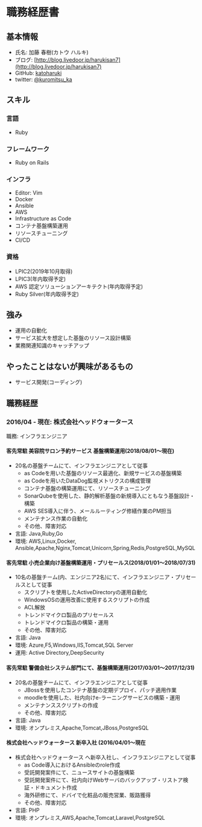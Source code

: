 # 職務経歴書

## 基本情報

- 氏名: 加藤 春樹(カトウ ハルキ)
- ブログ: [http://blog.livedoor.jp/harukisan7](http://blog.livedoor.jp/harukisan7)
- GitHub: [katoharuki](https://github.com/katoharuki)
- twitter: [@kuromitsu_ka](https://twitter.com/kuromitsu_ka)

## スキル

### 言語
- Ruby

### フレームワーク

- Ruby on Rails

### インフラ

- Editor: Vim
- Docker
- Ansible
- AWS
- Infrastructure as Code
- コンテナ基盤構築運用
- リソースチューニング
- CI/CD

### 資格

- LPIC2(2019年10月取得)
- LPIC3(年内取得予定)
- AWS 認定ソリューションアーキテクト(年内取得予定)
- Ruby Silver(年内取得予定)

## 強み

- 運用の自動化
- サービス拡大を想定した基盤のリソース設計構築
- 業務関連知識のキャッチアップ

## やったことはないが興味があるもの

- サービス開発(コーディング)

## 職務経歴

### 2016/04 - 現在: 株式会社ヘッドウォータース 

職務: インフラエンジニア

#### 客先常駐 美容院サロン予約サービス 基盤構築運用(2018/08/01〜現在)

- 20名の基盤チームにて、インフラエンジニアとして従事
  - as Codeを用いた基盤のリソース最適化、新規サービスの基盤構築
  - as Codeを用いたDataDog監視メトリクスの構成管理
  - コンテナ基盤の構築運用にて、リソースチューニング
  - SonarQubeを使用した、静的解析基盤の新規導入にともなう基盤設計・構築
  - AWS SES導入に伴う、メールルーティング修繕作業のPM担当
  - メンテナンス作業の自動化
  - その他、障害対応
- 言語: Java,Ruby,Go
- 環境: AWS,Linux,Docker, Ansible,Apache,Nginx,Tomcat,Unicorn,Spring,Redis,PostgreSQL,MySQL

#### 客先常駐 小売企業向け基盤構築運用・プリセールス(2018/01/01〜2018/07/31)

- 10名の基盤チーム(内、エンジニア2名)にて、インフラエンジニア・プリセールスとして従事
  - スクリプトを使用したActiveDirectoryの運用自動化
  - WindowsOSの運用改善に使用するスクリプトの作成
  - ACL解放
  - トレンドマイクロ製品のプリセールス
  - トレンドマイクロ製品の構築・運用
  - その他、障害対応
- 言語: Java
- 環境: Azure,F5,Windows,IIS,Tomcat,SQL Server
- 運用: Active Directory,DeepSecurity

#### 客先常駐 警備会社システム部門にて、基盤構築運用(2017/03/01〜2017/12/31)

- 20名の基盤チームにて、インフラエンジニアとして従事
  - JBossを使用したコンテナ基盤の定期デプロイ、パッチ適用作業
  - moodleを使用した、社内向けe-ラーニングサービスの構築・運用
  - メンテナンススクリプトの作成
  - その他、障害対応
- 言語: Java
- 環境: オンプレミス,Apache,Tomcat,JBoss,PostgreSQL

#### 株式会社ヘッドウォータース 新卒入社 (2016/04/01〜現在

- 株式会社ヘッドウォータース へ新卒入社し、インフラエンジニアとして従事
  - as Code導入におけるAnsibleのrole作成
  - 受託開発案件にて、ニュースサイトの基盤構築
  - 受託開発案件にて、社内向けWebサーバのバックアップ・リストア検証・ドキュメント作成
  - 海外研修にて、ドバイで化粧品の販売営業、販路獲得
  - その他、障害対応
- 言語: PHP
- 環境: オンプレミス,AWS,Apache,Tomcat,Laravel,PostgreSQL
